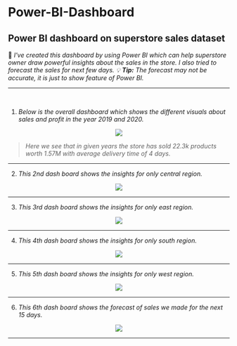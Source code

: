 # Power-BI-Dashboard
## Power BI dashboard on superstore sales dataset
 
📝 _I've created this dashboard by using Power BI which can help superstore owner draw powerful insights about the sales in the store. I also tried to forecast the sales for next few days. 💡 **Tip:** The forecast may not be accurate, it is just to show feature of Power BI._

---
<br>

1. *Below is the overall dashboard which shows the different visuals about sales and profit in the year 2019 and 2020.*
<p align="center"><img src='https://github.com/ShubhamNimase/Power-BI-Dashboard-Superstore-sales-/blob/main/image1.png'/></p>

>  _Here we see that in given years the store has sold 22.3k products worth 1.57M with average delivery time of 4 days._

---

2. *This 2nd dash board shows the insights for only central region.*
<p align="center"><img src="https://github.com/ShubhamNimase/Power-BI-Dashboard-Superstore-sales-/blob/main/image5.png"/></p>

---

3. *This 3rd dash board shows the insights for only east region.*
<p align="center"><img src="https://github.com/ShubhamNimase/Power-BI-Dashboard-Superstore-sales-/blob/main/image4.png"/></p>

---

4. *This 4th dash board shows the insights for only south region.*
<p align="center"><img src="https://github.com/ShubhamNimase/Power-BI-Dashboard-Superstore-sales-/blob/main/image3.png"/></p>

---

5. *This 5th dash board shows the insights for only west region.*
<p align="center"><img src="https://github.com/ShubhamNimase/Power-BI-Dashboard-Superstore-sales-/blob/main/image2.png"/></p>

---

6. *This 6th dash board shows the forecast of sales we made for the next 15 days.*
<p align="center"><img src="https://github.com/ShubhamNimase/Power-BI-Dashboard-Superstore-sales-/blob/main/imagef.png"/></p>

---
